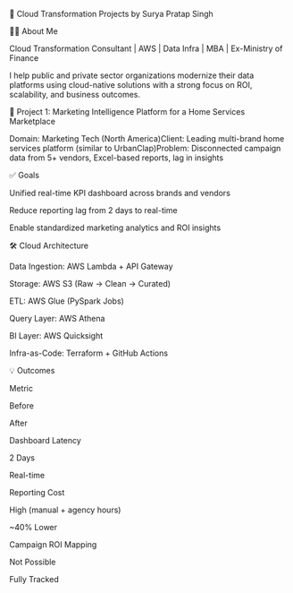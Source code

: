 💼 Cloud Transformation Projects by Surya Pratap Singh

👨‍💻 About Me

Cloud Transformation Consultant | AWS | Data Infra | MBA | Ex-Ministry of Finance

I help public and private sector organizations modernize their data platforms using cloud-native solutions with a strong focus on ROI, scalability, and business outcomes.

📁 Project 1: Marketing Intelligence Platform for a Home Services Marketplace

Domain: Marketing Tech (North America)Client: Leading multi-brand home services platform (similar to UrbanClap)Problem: Disconnected campaign data from 5+ vendors, Excel-based reports, lag in insights

✅ Goals

Unified real-time KPI dashboard across brands and vendors

Reduce reporting lag from 2 days to real-time

Enable standardized marketing analytics and ROI insights

🛠️ Cloud Architecture

Data Ingestion: AWS Lambda + API Gateway

Storage: AWS S3 (Raw → Clean → Curated)

ETL: AWS Glue (PySpark Jobs)

Query Layer: AWS Athena

BI Layer: AWS Quicksight

Infra-as-Code: Terraform + GitHub Actions

💡 Outcomes

Metric

Before

After

Dashboard Latency

2 Days

Real-time

Reporting Cost

High (manual + agency hours)

~40% Lower

Campaign ROI Mapping

Not Possible

Fully Tracked

